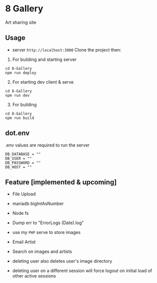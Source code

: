# 8 Gallery
Art sharing site

## Usage
- server `http://localhost:3000`
Clone the project then:
1. For building and starting server 
```
cd 8-Gallery
npm run deploy
```
2. For starting dev client & serve
```
cd 8-Gallery
npm run dev
```
3. For building 
```
cd 8-Gallery
npm run build
```

## dot.env
.env values are required to run the server
```
DB_DATABASE = ""
DB_USER = ""
DB_PASSWORD = ""
DB_HOST = ""
```

## Feature [implemented & upcoming]
- File Upload
- mariadb bigIntAsNumber
- Node fs
- Dump err to "ErrorLogs (Date).log"
- use my `PHP` serve to store images
- Email Artist 
- Search on images and artists 

- deleting user also deletes user's image directory
- deleting user on a different session will force logout on initial load of other active sessions


